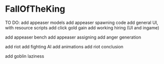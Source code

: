 # FallOfTheKing

TO DO:
add appeaser models
add appeaser spawning code
add general UI, with resource scripts
add click gold gain
add working hiring (UI and ingame)

add appeaser bench
add appeaser assigning
add anger generation

add riot
add fighting AI 
add animations
add riot conclusion

add goblin laziness
